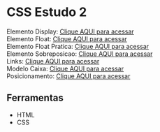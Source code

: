 # CSS Estudo 2

Elemento Display: [Clique AQUI para acessar](https://nepht022.github.io/studies/CSS-2/ele-display.html)<br>
Elemento Float: [Clique AQUI para acessar](https://nepht022.github.io/studies/CSS-2/ele-float.html)<br>
Elemento Float Pratica: [Clique AQUI para acessar](https://nepht022.github.io/studies/CSS-2/ele-float-pratica.html)<br>
Elemento Sobreposicao: [Clique AQUI para acessar](https://nepht022.github.io/studies/CSS-2/ele-sobrepor.html)<br>
Links: [Clique AQUI para acessar](https://nepht022.github.io/studies/CSS-2/links.html)<br>
Modelo Caixa: [Clique AQUI para acessar](https://nepht022.github.io/studies/CSS-2/modelo-caixa.html)<br>
Posicionamento: [Clique AQUI para acessar](https://nepht022.github.io/studies/CSS-2/posicionamento.html)


## Ferramentas

- HTML
- CSS
